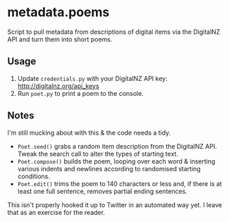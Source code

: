 # metadata.poems

Script to pull metadata from descriptions of digital items via the DigitalNZ API and turn them into short poems.

## Usage

1. Update `credentials.py` with your DigitalNZ API key: http://digitalnz.org/api_keys
2. Run `poet.py` to print a poem to the console.

## Notes
I'm still mucking about with this & the code needs a tidy.
- `Poet.seed()` grabs a random item description from the DigitalNZ API. Tweak the search call to alter the types of starting text.
- `Poet.compose()` builds the poem, looping over each word & inserting various indents and newlines according to randomised starting conditions. 
- `Poet.edit()` trims the poem to 140 characters or less and, if there is at least one full sentence, removes partial ending sentences.

This isn't properly hooked it up to Twitter in an automated way yet. I leave that as an exercise for the reader.
